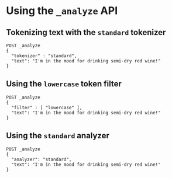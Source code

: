 # Using the `_analyze` API

## Tokenizing text with the `standard` tokenizer

```
POST _analyze
{
  "tokenizer" : "standard",
  "text": "I'm in the mood for drinking semi-dry red wine!"
}
```

## Using the `lowercase` token filter

```
POST _analyze
{
  "filter" : [ "lowercase" ],
  "text": "I'm in the mood for drinking semi-dry red wine!"
}
```

## Using the `standard` analyzer

```
POST _analyze
{
  "analyzer": "standard",
  "text": "I'm in the mood for drinking semi-dry red wine!"
}
```